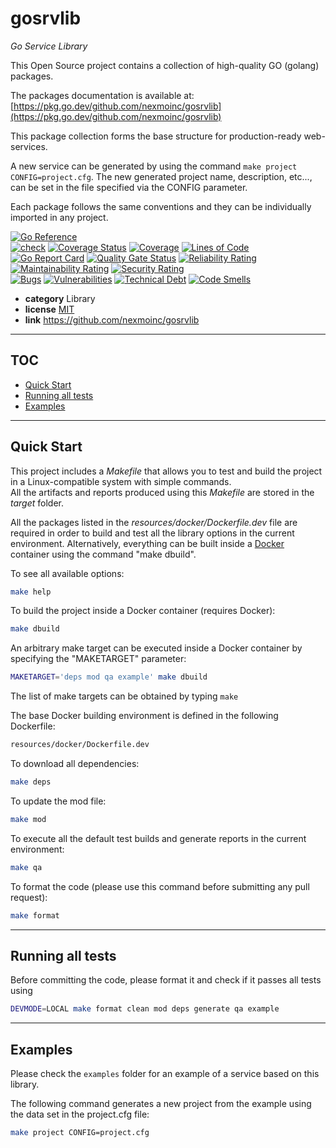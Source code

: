 <!-- Space: APIOSS -->
<!-- Parent: Projects -->
<!-- Title: gosrvlib -->

# gosrvlib

*Go Service Library*

This Open Source project contains a collection of high-quality GO (golang) packages.

The packages documentation is available at: [https://pkg.go.dev/github.com/nexmoinc/gosrvlib](https://pkg.go.dev/github.com/nexmoinc/gosrvlib)

This package collection forms the base structure for production-ready web-services.

A new service can be generated by using the command `make project CONFIG=project.cfg`.
The new generated project name, description, etc..., can be set in the file specified via the CONFIG parameter.

Each package follows the same conventions and they can be individually imported in any project.

[![Go Reference](https://pkg.go.dev/badge/github.com/nexmoinc/gosrvlib.svg)](https://pkg.go.dev/github.com/nexmoinc/gosrvlib)   
[![check](https://github.com/nexmoinc/gosrvlib/actions/workflows/check.yaml/badge.svg)](https://github.com/nexmoinc/gosrvlib/actions/workflows/check.yaml)
[![Coverage Status](https://coveralls.io/repos/github/nexmoinc/gosrvlib/badge.svg?branch=main)](https://coveralls.io/github/nexmoinc/gosrvlib?branch=main)
[![Coverage](https://sonarcloud.io/api/project_badges/measure?project=nexmoinc_gosrvlib&metric=coverage)](https://sonarcloud.io/summary/new_code?id=nexmoinc_gosrvlib)
[![Lines of Code](https://sonarcloud.io/api/project_badges/measure?project=nexmoinc_gosrvlib&metric=ncloc)](https://sonarcloud.io/summary/new_code?id=nexmoinc_gosrvlib)  
[![Go Report Card](https://goreportcard.com/badge/github.com/nexmoinc/gosrvlib)](https://goreportcard.com/report/github.com/nexmoinc/gosrvlib)
[![Quality Gate Status](https://sonarcloud.io/api/project_badges/measure?project=nexmoinc_gosrvlib&metric=alert_status)](https://sonarcloud.io/summary/new_code?id=nexmoinc_gosrvlib)
[![Reliability Rating](https://sonarcloud.io/api/project_badges/measure?project=nexmoinc_gosrvlib&metric=reliability_rating)](https://sonarcloud.io/summary/new_code?id=nexmoinc_gosrvlib)
[![Maintainability Rating](https://sonarcloud.io/api/project_badges/measure?project=nexmoinc_gosrvlib&metric=sqale_rating)](https://sonarcloud.io/summary/new_code?id=nexmoinc_gosrvlib)
[![Security Rating](https://sonarcloud.io/api/project_badges/measure?project=nexmoinc_gosrvlib&metric=security_rating)](https://sonarcloud.io/summary/new_code?id=nexmoinc_gosrvlib)  
[![Bugs](https://sonarcloud.io/api/project_badges/measure?project=nexmoinc_gosrvlib&metric=bugs)](https://sonarcloud.io/summary/new_code?id=nexmoinc_gosrvlib)
[![Vulnerabilities](https://sonarcloud.io/api/project_badges/measure?project=nexmoinc_gosrvlib&metric=vulnerabilities)](https://sonarcloud.io/summary/new_code?id=nexmoinc_gosrvlib)
[![Technical Debt](https://sonarcloud.io/api/project_badges/measure?project=nexmoinc_gosrvlib&metric=sqale_index)](https://sonarcloud.io/summary/new_code?id=nexmoinc_gosrvlib)
[![Code Smells](https://sonarcloud.io/api/project_badges/measure?project=nexmoinc_gosrvlib&metric=code_smells)](https://sonarcloud.io/summary/new_code?id=nexmoinc_gosrvlib)


* **category**    Library
* **license**     [MIT](https://github.com/nexmoinc/gosrvlib/blob/main/LICENSE)
* **link**        https://github.com/nexmoinc/gosrvlib

-----------------------------------------------------------------

## TOC

* [Quick Start](#quickstart)
* [Running all tests](#runtest)
* [Examples](#examples)

-----------------------------------------------------------------

<a name="quickstart"></a>
## Quick Start

This project includes a *Makefile* that allows you to test and build the project in a Linux-compatible system with simple commands.  
All the artifacts and reports produced using this *Makefile* are stored in the *target* folder.  

All the packages listed in the *resources/docker/Dockerfile.dev* file are required in order to build and test all the library options in the current environment.
Alternatively, everything can be built inside a [Docker](https://www.docker.com) container using the command "make dbuild".

To see all available options:
```bash
make help
```

To build the project inside a Docker container (requires Docker):
```bash
make dbuild
```

An arbitrary make target can be executed inside a Docker container by specifying the "MAKETARGET" parameter:
```bash
MAKETARGET='deps mod qa example' make dbuild
```
The list of make targets can be obtained by typing ```make```


The base Docker building environment is defined in the following Dockerfile:
```bash
resources/docker/Dockerfile.dev
```

To download all dependencies:
```bash
make deps
```

To update the mod file:
```bash
make mod
```

To execute all the default test builds and generate reports in the current environment:
```bash
make qa
```

To format the code (please use this command before submitting any pull request):
```bash
make format
```

-----------------------------------------------------------------

<a name="runtest"></a>
## Running all tests

Before committing the code, please format it and check if it passes all tests using
```bash
DEVMODE=LOCAL make format clean mod deps generate qa example
```

-----------------------------------------------------------------

<a name="examples"></a>
## Examples

Please check the `examples` folder for an example of a service based on this library.

The following command generates a new project from the example using the data set in the project.cfg file:

```bash
make project CONFIG=project.cfg
```
